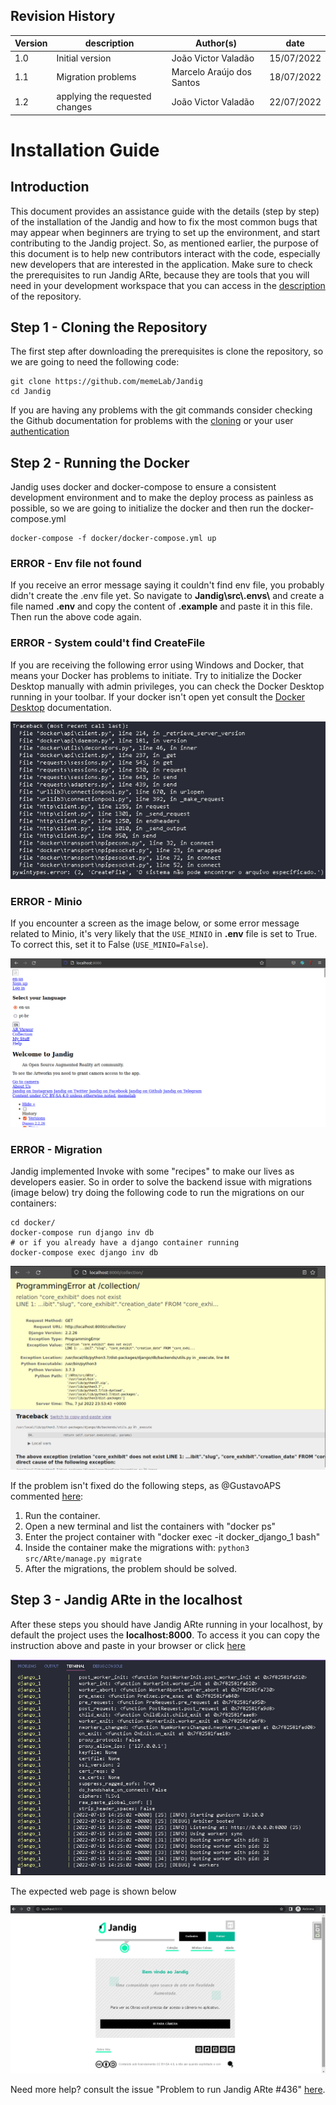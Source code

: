 ## Revision History
 
|Version | description| Author(s) | date |
|--------|------------|-----------|------|
|1.0|Initial version|João Victor Valadão|15/07/2022| 
|1.1|Migration problems|Marcelo Araújo dos Santos|18/07/2022| 
|1.2|applying the requested changes|João Victor Valadão|22/07/2022| 


# Installation Guide

## Introduction 

This document provides an assistance guide with the details (step by step) of the installation of the Jandig and how to fix the most common bugs that may appear when beginners are trying to set up the environment, and start contributing to the Jandig project. So, as mentioned earlier, the purpose of this document is to help new contributors interact with the code, especially new developers that are interested in the application. Make sure to check the prerequisites to run Jandig ARte, because they are tools that you will need in your development workspace that you can access in the [description](http://memelab.com.br/jandig/README.md/) of the repository.

## Step 1 - Cloning the Repository

The first step after downloading the prerequisites is clone the repository, so we are going to need the following code:
```
git clone https://github.com/memeLab/Jandig
cd Jandig
```
If you are having any problems with the git commands consider checking the Github documentation for problems with the [cloning](https://docs.github.com/pt/repositories/creating-and-managing-repositories/troubleshooting-cloning-errors) or your user [authentication](https://docs.github.com/pt/account-and-profile/setting-up-and-managing-your-personal-account-on-github/managing-email-preferences/setting-your-commit-email-address)

## Step 2 - Running the Docker

Jandig uses docker and docker-compose to ensure a consistent development environment and to make the deploy process as painless as possible, so we are going to initialize the docker and then run the docker-compose.yml
```
docker-compose -f docker/docker-compose.yml up
```

### ERROR - Env file not found

If you receive an error message saying it couldn't find env file, you probably didn't create the .env file yet. So navigate to **Jandig\src\\.envs\\** and create a file named **.env** and copy the content of **.example** and paste it in this file. Then run the above code again.

### ERROR - System could't find CreateFile
If you are receiving the following error using Windows and Docker, that means your Docker has problems to initiate. Try to initialize the Docker Desktop manually with admin privileges, you can check the Docker Desktop running in your toolbar. If your docker isn't open yet consult the [Docker Desktop](https://docs.microsoft.com/pt-br/windows/wsl/tutorials/wsl-containers) documentation.

![env-file](./images/installation-guide-createFile.png)


### ERROR - Minio
If you encounter a screen as the image below, or some error message related to Minio, it's very likely that the `USE_MINIO` in **.env** file is set to True. To correct this, set it to False (`USE_MINIO=False`).

![env-file](./images/installation-guide-minio.png)

### ERROR - Migration


Jandig implemented Invoke with some "recipes" to make our lives as developers easier. So in order to solve the backend issue with migrations (image below) try doing the following code to run the migrations on our containers:
```
cd docker/
docker-compose run django inv db
# or if you already have a django container running
docker-compose exec django inv db
```

![env-file](./images/installation-guide-migration.png)

If the problem isn't fixed do the following steps, as @GustavoAPS commented [here](https://github.com/memeLab/Jandig/issues/436#issuecomment-1034420328):
1. Run the container.
2. Open a new terminal and list the containers with "docker ps"
3. Enter the project container with "docker exec -it docker_django_1 bash"
4. Inside the container make the migrations with: `python3 src/ARte/manage.py migrate`
5. After the migrations, the problem should be solved.

## Step 3 - Jandig ARte in the localhost
After these steps you should have Jandig ARte running in your localhost, by default the project uses the **localhost:8000**. To access it you can copy the instruction above and paste in your browser or click [here](http://localhost:8000/)

![env-file](./images/installation-guide-terminal-expected.png)

The expected web page is shown below

![env-file](./images/installation-guide-expected-window.png)


Need more help? consult the issue "Problem to run Jandig ARte #436" [here](https://github.com/memeLab/Jandig/issues/436).
